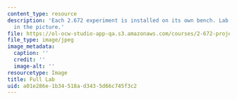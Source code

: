 ```yaml
---
content_type: resource
description: 'Each 2.672 experiment is installed on its own bench. Lab #6 is frontmost
  in the picture.'
file: https://ol-ocw-studio-app-qa.s3.amazonaws.com/courses/2-672-project-laboratory-spring-2009/a01e286e1b34518ad3435d66c745f3c2_fulllab.jpg
file_type: image/jpeg
image_metadata:
  caption: ''
  credit: ''
  image-alt: ''
resourcetype: Image
title: Full Lab
uid: a01e286e-1b34-518a-d343-5d66c745f3c2
---
```

